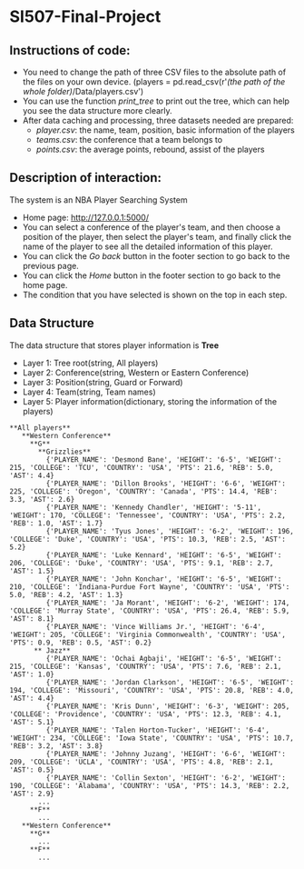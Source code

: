 # SI507-Final-Project

## Instructions of code:
* You need to change the path of three CSV files to the absolute path of the files on your own device. (players = pd.read_csv(r'*(the path of the whole folder)*/Data/players.csv')
* You can use the function *print_tree* to print out the tree, which can help you see the data structure more clearly.
* After data caching and processing, three datasets needed are prepared:
  * *player.csv*: the name, team, position, basic information of the players
  * *teams.csv*: the conference that a team belongs to
  * *points.csv*: the average points, rebound, assist of the players

## Description of interaction:
The system is an NBA Player Searching System
* Home page: http://127.0.0.1:5000/
* You can select a conference of the player's team, and then choose a position of the player, then select the player's team, and finally click the name of the player to see all the detailed information of this player.
* You can click the *Go back* button in the footer section to go back to the previous page.
* You can click the *Home* button in the footer section to go back to the home page.
* The condition that you have selected is shown on the top in each step.

## Data Structure
The data structure that stores player information is **Tree**
* Layer 1: Tree root(string, All players)
* Layer 2: Conference(string, Western or Eastern Conference)
* Layer 3: Position(string, Guard or Forward)
* Layer 4: Team(string, Team names)
* Layer 5: Player information(dictionary, storing the information of the players)
```
**All players**
   **Western Conference**
     **G**
       **Grizzlies**
         {'PLAYER_NAME': 'Desmond Bane', 'HEIGHT': '6-5', 'WEIGHT': 215, 'COLLEGE': 'TCU', 'COUNTRY': 'USA', 'PTS': 21.6, 'REB': 5.0, 'AST': 4.4}
         {'PLAYER_NAME': 'Dillon Brooks', 'HEIGHT': '6-6', 'WEIGHT': 225, 'COLLEGE': 'Oregon', 'COUNTRY': 'Canada', 'PTS': 14.4, 'REB': 3.3, 'AST': 2.6}
         {'PLAYER_NAME': 'Kennedy Chandler', 'HEIGHT': '5-11', 'WEIGHT': 170, 'COLLEGE': 'Tennessee', 'COUNTRY': 'USA', 'PTS': 2.2, 'REB': 1.0, 'AST': 1.7}
         {'PLAYER_NAME': 'Tyus Jones', 'HEIGHT': '6-2', 'WEIGHT': 196, 'COLLEGE': 'Duke', 'COUNTRY': 'USA', 'PTS': 10.3, 'REB': 2.5, 'AST': 5.2}
         {'PLAYER_NAME': 'Luke Kennard', 'HEIGHT': '6-5', 'WEIGHT': 206, 'COLLEGE': 'Duke', 'COUNTRY': 'USA', 'PTS': 9.1, 'REB': 2.7, 'AST': 1.5}
         {'PLAYER_NAME': 'John Konchar', 'HEIGHT': '6-5', 'WEIGHT': 210, 'COLLEGE': 'Indiana-Purdue Fort Wayne', 'COUNTRY': 'USA', 'PTS': 5.0, 'REB': 4.2, 'AST': 1.3}
         {'PLAYER_NAME': 'Ja Morant', 'HEIGHT': '6-2', 'WEIGHT': 174, 'COLLEGE': 'Murray State', 'COUNTRY': 'USA', 'PTS': 26.4, 'REB': 5.9, 'AST': 8.1}
         {'PLAYER_NAME': 'Vince Williams Jr.', 'HEIGHT': '6-4', 'WEIGHT': 205, 'COLLEGE': 'Virginia Commonwealth', 'COUNTRY': 'USA', 'PTS': 0.9, 'REB': 0.5, 'AST': 0.2}
      ** Jazz**
         {'PLAYER_NAME': 'Ochai Agbaji', 'HEIGHT': '6-5', 'WEIGHT': 215, 'COLLEGE': 'Kansas', 'COUNTRY': 'USA', 'PTS': 7.6, 'REB': 2.1, 'AST': 1.0}
         {'PLAYER_NAME': 'Jordan Clarkson', 'HEIGHT': '6-5', 'WEIGHT': 194, 'COLLEGE': 'Missouri', 'COUNTRY': 'USA', 'PTS': 20.8, 'REB': 4.0, 'AST': 4.4}
         {'PLAYER_NAME': 'Kris Dunn', 'HEIGHT': '6-3', 'WEIGHT': 205, 'COLLEGE': 'Providence', 'COUNTRY': 'USA', 'PTS': 12.3, 'REB': 4.1, 'AST': 5.1}
         {'PLAYER_NAME': 'Talen Horton-Tucker', 'HEIGHT': '6-4', 'WEIGHT': 234, 'COLLEGE': 'Iowa State', 'COUNTRY': 'USA', 'PTS': 10.7, 'REB': 3.2, 'AST': 3.8}
         {'PLAYER_NAME': 'Johnny Juzang', 'HEIGHT': '6-6', 'WEIGHT': 209, 'COLLEGE': 'UCLA', 'COUNTRY': 'USA', 'PTS': 4.8, 'REB': 2.1, 'AST': 0.5}
         {'PLAYER_NAME': 'Collin Sexton', 'HEIGHT': '6-2', 'WEIGHT': 190, 'COLLEGE': 'Alabama', 'COUNTRY': 'USA', 'PTS': 14.3, 'REB': 2.2, 'AST': 2.9}
       ...
     **F**
       ...
   **Western Conference**
     **G**
       ...
     **F**
       ...
```
